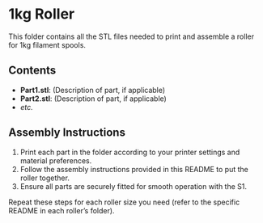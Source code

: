 # 1kg Roller

This folder contains all the STL files needed to print and assemble a roller for 1kg filament spools.

## Contents

- **Part1.stl**: (Description of part, if applicable)
- **Part2.stl**: (Description of part, if applicable)
- *etc.*

## Assembly Instructions

1. Print each part in the folder according to your printer settings and material preferences.
2. Follow the assembly instructions provided in this README to put the roller together.
3. Ensure all parts are securely fitted for smooth operation with the S1.

Repeat these steps for each roller size you need (refer to the specific README in each roller’s folder).

